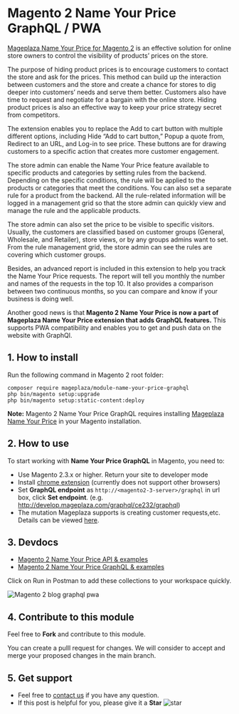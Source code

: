 # Magento 2 Name Your Price GraphQL / PWA
[Mageplaza Name Your Price for Magento 2](https://www.mageplaza.com/magento-2-name-your-price/) is an effective solution for online store owners to control the visibility of products’ prices on the store. 

The purpose of hiding product prices is to encourage customers to contact the store and ask for the prices. This method can build up the interaction between customers and the store and create a chance for stores to dig deeper into customers’ needs and serve them better. Customers also have time to request and negotiate for a bargain with the online store. Hiding product prices is also an effective way to keep your price strategy secret from competitors.

The extension enables you to replace the Add to cart button with multiple different options, including Hide “Add to cart button,” Popup a quote from, Redirect to an URL, and Log-in to see price. These buttons are for drawing customers to a specific action that creates more customer engagement. 

The store admin can enable the Name Your Price feature available to specific products and categories by setting rules from the backend. Depending on the specific conditions, the rule will be applied to the products or categories that meet the conditions. You can also set a separate rule for a product from the backend. All the rule-related information will be logged in a management grid so that the store admin can quickly view and manage the rule and the applicable products. 

The store admin can also set the price to be visible to specific visitors. Usually, the customers are classified based on customer groups (General, Wholesale, and Retailer), store views, or by any groups admins want to set. From the rule management grid, the store admin can see  the rules are covering which customer groups.

Besides, an advanced report is included in this extension to help you track the Name Your Price requests. The report will tell you monthly the number and names of the requests in the top 10. It also provides a comparison between two continuous months, so you can compare and know if your business is doing well. 

Another good news is that **Magento 2 Name Your Price is now a part of Mageplaza Name Your Price extension that adds GraphQL features.** This supports PWA compatibility and enables you to get and push data on the website with GraphQl.

## 1. How to install

Run the following command in Magento 2 root folder:

```
composer require mageplaza/module-name-your-price-graphql
php bin/magento setup:upgrade
php bin/magento setup:static-content:deploy
```
**Note:** 
Magento 2 Name Your Price GraphQL requires installing [Mageplaza Name Your Price](https://www.mageplaza.com/magento-2-name-your-price/) in your Magento installation. 

## 2. How to use
To start working with **Name Your Price GraphQL** in Magento, you need to:

- Use Magento 2.3.x or higher. Return your site to developer mode
- Install [chrome extension](https://chrome.google.com/webstore/detail/chromeiql/fkkiamalmpiidkljmicmjfbieiclmeij?hl=en) (currently does not support other browsers)
- Set **GraphQL endpoint** as `http://<magento2-3-server>/graphql` in url box, click **Set endpoint**. (e.g. http://develop.mageplaza.com/graphql/ce232/graphql)
- The mutation Mageplaza supports is creating customer requests,etc. Details can be viewed [here](https://documenter.getpostman.com/view/10589000/SzRxXrG9?version=latest).

## 3. Devdocs
- [Magento 2 Name Your Price API & examples](https://documenter.getpostman.com/view/10589000/SzRxWqD4?version=latest)
- [Magento 2 Name Your Price GraphQL & examples](https://documenter.getpostman.com/view/10589000/SzRxXrG9?version=latest)

Click on Run in Postman to add these collections to your workspace quickly.

![Magento 2 blog graphql pwa](https://i.imgur.com/lhsXlUR.gif)

## 4. Contribute to this module 
Feel free to **Fork** and contribute to this module. 

You can create a pulll request for changes. We will consider to accept and merge your proposed changes in the main branch. 

## 5. Get support 
- Feel free to [contact us](https://www.mageplaza.com/contact.html) if you have any question. 
- If this post is helpful for you, please give it a **Star** ![star](https://i.imgur.com/S8e0ctO.png)

